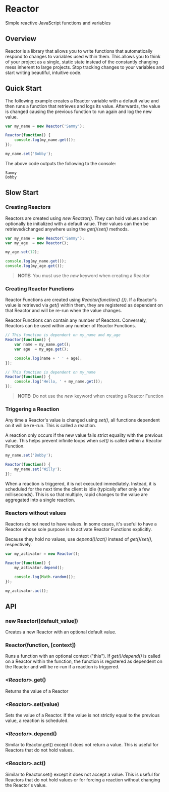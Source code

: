 # Reactor

Simple reactive JavaScript functions and variables

## Overview

Reactor is a library that allows you to write functions that automatically respond to changes to variables used within them. This allows you to think of your project as a single, static state instead of the constantly changing mess inherent to large projects. Stop tracking changes to your variables and start writing beautiful, intuitive code.

## Quick Start

The following example creates a Reactor variable with a default value and then runs a function that retrieves and logs its value. Afterwards, the value is changed causing the previous function to run again and log the new value.

```javascript
var my_name = new Reactor('Sammy');

Reactor(function() {
	console.log(my_name.get());
});

my_name.set('Bobby');
```

The above code outputs the following to the console:
```
Sammy
Bobby
```

## Slow Start

### Creating Reactors

Reactors are created using *new Reactor()*. They can hold values and can optionally be initialized with a default value. Their values can then be retrieved/changed anywhere using the *get()*/*set()* methods.

```javascript
var my_name = new Reactor('Sammy');
var my_age  = new Reactor();

my_age.set(12);

console.log(my_name.get());
console.log(my_age.get());
```

> **NOTE:** You must use the *new* keyword when creating a Reactor


### Creating Reactor Functions

Reactor Functions are created using *Reactor(function() {})*. If a Reactor's value is retrieved via *get()* within them, they are registered as dependent on that Reactor and will be re-run when the value changes.

Reactor Functions can contain any number of Reactors. Conversely, Reactors can be used within any number of Reactor Functions.

```javascript
// This function is dependent on my_name and my_age
Reactor(function() {
	var name = my_name.get();
	var age  = my_age.get();

	console.log(name + ' ' + age);
});

// This function is dependent on my_name
Reactor(function() {
	console.log('Hello, ' + my_name.get());
});
```

> **NOTE:** Do not use the *new* keyword when creating a Reactor Function


### Triggering a Reaction

Any time a Reactor's value is changed using *set()*, all functions dependent on it will be re-run. This is called a reaction.

A reaction only occurs if the new value fails strict equality with the previous value. This helps prevent infinite loops when *set()* is called within a Reactor Function.

```javascript
my_name.set('Bobby');

Reactor(function() {
	my_name.set('Willy');
});
```

When a reaction is triggered, it is not executed immediately. Instead, it is scheduled for the next time the client is idle (typically after only a few milliseconds). This is so that multiple, rapid changes to the value are aggregated into a single reaction.


### Reactors without values

Reactors do not need to have values. In some cases, it's useful to have a Reactor whose sole purpose is to activate Reactor Functions explicitly.

Because they hold no values, use *depend()*/*act()* instead of *get()*/*set()*, respectively.

```javascript
var my_activator = new Reactor();

Reactor(function() {
	my_activator.depend();

	console.log(Math.random());
});

my_activator.act();
```

## API

### new Reactor([default_value])

Creates a new Reactor with an optional default value.

### Reactor(function, [context])

Runs a function with an optional context ("this"). If *get()*/*depend()* is called on a Reactor within the function, the function is registered as dependent on the Reactor and will be re-run if a reaction is triggered.

### *&lt;Reactor&gt;*.get()

Returns the value of a Reactor

### *&lt;Reactor&gt;*.set(value)

Sets the value of a Reactor. If the value is not strictly equal to the previous value, a reaction is scheduled.

### *&lt;Reactor&gt;*.depend()

Similar to Reactor.get() except it does not return a value. This is useful for Reactors that do not hold values.

### *&lt;Reactor&gt;*.act()

Similar to Reactor.set() except it does not accept a value. This is useful for Reactors that do not hold values or for forcing a reaction without changing the Reactor's value.
